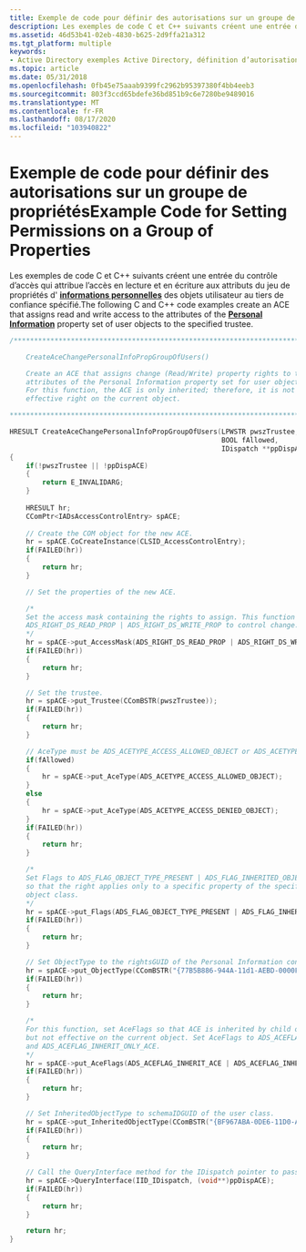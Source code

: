 ```yaml
---
title: Exemple de code pour définir des autorisations sur un groupe de propriétés
description: Les exemples de code C et C++ suivants créent une entrée du contrôle d’accès qui attribue l’accès en lecture et en écriture aux attributs du jeu de propriétés d’informations personnelles des objets utilisateur au tiers de confiance spécifié.
ms.assetid: 46d53b41-02eb-4830-b625-2d9ffa21a312
ms.tgt_platform: multiple
keywords:
- Active Directory exemples Active Directory, définition d’autorisations sur un groupe de propriétés
ms.topic: article
ms.date: 05/31/2018
ms.openlocfilehash: 0fb45e75aaab9399fc2962b95397380f4bb4eeb3
ms.sourcegitcommit: 803f3ccd65bdefe36bd851b9c6e7280be9489016
ms.translationtype: MT
ms.contentlocale: fr-FR
ms.lasthandoff: 08/17/2020
ms.locfileid: "103940822"
---
```

# <a name="example-code-for-setting-permissions-on-a-group-of-properties"></a><span data-ttu-id="25d54-104">Exemple de code pour définir des autorisations sur un groupe de propriétés</span><span class="sxs-lookup"><span data-stu-id="25d54-104">Example Code for Setting Permissions on a Group of Properties</span></span>

<span data-ttu-id="25d54-105">Les exemples de code C et C++ suivants créent une entrée du contrôle d’accès qui attribue l’accès en lecture et en écriture aux attributs du jeu de propriétés d' [**informations personnelles**](/windows/desktop/ADSchema/r-personal-information) des objets utilisateur au tiers de confiance spécifié.</span><span class="sxs-lookup"><span data-stu-id="25d54-105">The following C and C++ code examples create an ACE that assigns read and write access to the attributes of the [**Personal Information**](/windows/desktop/ADSchema/r-personal-information) property set of user objects to the specified trustee.</span></span>


```C++
/***************************************************************************

    CreateAceChangePersonalInfoPropGroupOfUsers()

    Create an ACE that assigns change (Read/Write) property rights to the 
    attributes of the Personal Information property set for user objects. 
    For this function, the ACE is only inherited; therefore, it is not an 
    effective right on the current object.

***************************************************************************/

HRESULT CreateAceChangePersonalInfoPropGroupOfUsers(LPWSTR pwszTrustee, 
                                                    BOOL fAllowed, 
                                                    IDispatch **ppDispACE)
{
    if(!pwszTrustee || !ppDispACE)
    {
        return E_INVALIDARG;
    }
    
    HRESULT hr;
    CComPtr<IADsAccessControlEntry> spACE;
    
    // Create the COM object for the new ACE.
    hr = spACE.CoCreateInstance(CLSID_AccessControlEntry);
    if(FAILED(hr))
    {
        return hr;
    }

    // Set the properties of the new ACE.

    /*
    Set the access mask containing the rights to assign. This function assigns 
    ADS_RIGHT_DS_READ_PROP | ADS_RIGHT_DS_WRITE_PROP to control change.
    */
    hr = spACE->put_AccessMask(ADS_RIGHT_DS_READ_PROP | ADS_RIGHT_DS_WRITE_PROP);
    if(FAILED(hr))
    {
        return hr;
    }

    // Set the trustee.
    hr = spACE->put_Trustee(CComBSTR(pwszTrustee));
    if(FAILED(hr))
    {
        return hr;
    }

    // AceType must be ADS_ACETYPE_ACCESS_ALLOWED_OBJECT or ADS_ACETYPE_ACCESS_DENIED_OBJECT.
    if(fAllowed)
    {
        hr = spACE->put_AceType(ADS_ACETYPE_ACCESS_ALLOWED_OBJECT);
    }
    else
    {
        hr = spACE->put_AceType(ADS_ACETYPE_ACCESS_DENIED_OBJECT);
    }
    if(FAILED(hr))
    {
        return hr;
    }

    /*
    Set Flags to ADS_FLAG_OBJECT_TYPE_PRESENT | ADS_FLAG_INHERITED_OBJECT_TYPE_PRESENT 
    so that the right applies only to a specific property of the specified 
    object class.
    */
    hr = spACE->put_Flags(ADS_FLAG_OBJECT_TYPE_PRESENT | ADS_FLAG_INHERITED_OBJECT_TYPE_PRESENT);
    if(FAILED(hr))
    {
        return hr;
    }

    // Set ObjectType to the rightsGUID of the Personal Information controlAccessRight object. 
    hr = spACE->put_ObjectType(CComBSTR("{77B5B886-944A-11d1-AEBD-0000F80367C1}"));
    if(FAILED(hr))
    {
        return hr;
    }

    /*
    For this function, set AceFlags so that ACE is inherited by child objects, 
    but not effective on the current object. Set AceFlags to ADS_ACEFLAG_INHERIT_ACE 
    and ADS_ACEFLAG_INHERIT_ONLY_ACE.
    */
    hr = spACE->put_AceFlags(ADS_ACEFLAG_INHERIT_ACE | ADS_ACEFLAG_INHERIT_ONLY_ACE);
    if(FAILED(hr))
    {
        return hr;
    }

    // Set InheritedObjectType to schemaIDGUID of the user class.
    hr = spACE->put_InheritedObjectType(CComBSTR("{BF967ABA-0DE6-11D0-A285-00AA003049E2}"));
    if(FAILED(hr))
    {
        return hr;
    }

    // Call the QueryInterface method for the IDispatch pointer to pass to the AddAce method.
    hr = spACE->QueryInterface(IID_IDispatch, (void**)ppDispACE);
    if(FAILED(hr))
    {
        return hr;
    }

    return hr;
}
```



 

 